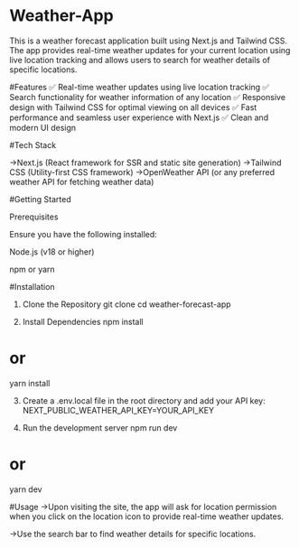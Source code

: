 # Weather-App

This is a weather forecast application built using Next.js and Tailwind CSS. The app provides real-time weather updates for your current location using live location tracking and allows users to search for weather details of specific locations.

#Features
✅ Real-time weather updates using live location tracking
✅ Search functionality for weather information of any location
✅ Responsive design with Tailwind CSS for optimal viewing on all devices
✅ Fast performance and seamless user experience with Next.js
✅ Clean and modern UI design

#Tech Stack

->Next.js (React framework for SSR and static site generation)
->Tailwind CSS (Utility-first CSS framework)
->OpenWeather API (or any preferred weather API for fetching weather data)

#Getting Started

Prerequisites

Ensure you have the following installed:

Node.js (v18 or higher)

npm or yarn

#Installation

1. Clone the Repository
git clone <repository-url>
cd weather-forecast-app

2. Install Dependencies
npm install
# or
yarn install

3. Create a .env.local file in the root directory and add your API key:
NEXT_PUBLIC_WEATHER_API_KEY=YOUR_API_KEY

4. Run the development server
npm run dev
# or
yarn dev

#Usage
->Upon visiting the site, the app will ask for location permission when you click on the location icon to provide real-time weather updates.

->Use the search bar to find weather details for specific locations.

